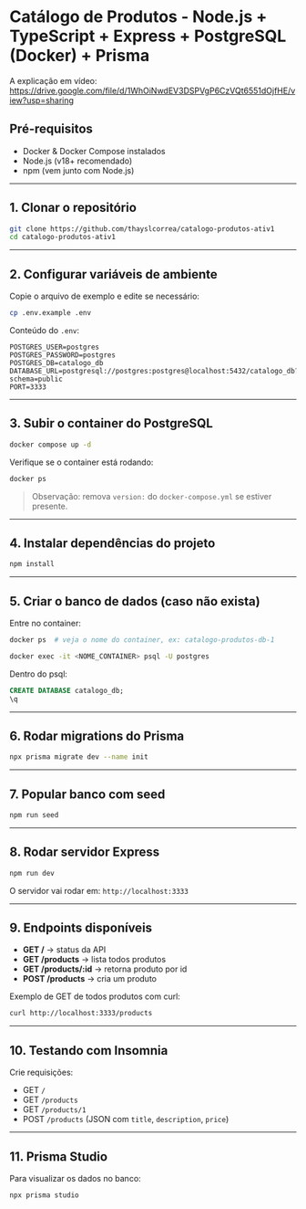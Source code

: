 # Catálogo de Produtos - Node.js + TypeScript + Express + PostgreSQL (Docker) + Prisma

A explicação em vídeo: https://drive.google.com/file/d/1WhOiNwdEV3DSPVgP6CzVQt6551dOjfHE/view?usp=sharing

## Pré-requisitos

* Docker & Docker Compose instalados
* Node.js (v18+ recomendado)
* npm (vem junto com Node.js)

---

## 1. Clonar o repositório

```bash
git clone https://github.com/thayslcorrea/catalogo-produtos-ativ1
cd catalogo-produtos-ativ1
```

---

## 2. Configurar variáveis de ambiente

Copie o arquivo de exemplo e edite se necessário:

```bash
cp .env.example .env
```

Conteúdo do `.env`:

```
POSTGRES_USER=postgres
POSTGRES_PASSWORD=postgres
POSTGRES_DB=catalogo_db
DATABASE_URL=postgresql://postgres:postgres@localhost:5432/catalogo_db?schema=public
PORT=3333
```

---

## 3. Subir o container do PostgreSQL

```bash
docker compose up -d
```

Verifique se o container está rodando:

```bash
docker ps
```

> Observação: remova `version:` do `docker-compose.yml` se estiver presente.

---

## 4. Instalar dependências do projeto

```bash
npm install
```

---

## 5. Criar o banco de dados (caso não exista)

Entre no container:

```bash
docker ps  # veja o nome do container, ex: catalogo-produtos-db-1
```

```bash
docker exec -it <NOME_CONTAINER> psql -U postgres
```

Dentro do psql:

```sql
CREATE DATABASE catalogo_db;
\q
```

---

## 6. Rodar migrations do Prisma

```bash
npx prisma migrate dev --name init
```

---

## 7. Popular banco com seed

```bash
npm run seed
```
---

## 8. Rodar servidor Express

```bash
npm run dev
```

O servidor vai rodar em: `http://localhost:3333`

---

## 9. Endpoints disponíveis

* **GET /** → status da API
* **GET /products** → lista todos produtos
* **GET /products/\:id** → retorna produto por id
* **POST /products** → cria um produto

Exemplo de GET de todos produtos com curl:

```bash
curl http://localhost:3333/products
```

---

## 10. Testando com Insomnia

Crie requisições:

* GET `/`
* GET `/products`
* GET `/products/1`
* POST `/products` (JSON com `title`, `description`, `price`)

---

## 11. Prisma Studio

Para visualizar os dados no banco:

```bash
npx prisma studio
```
